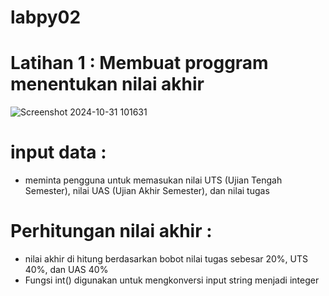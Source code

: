# labpy02
# Latihan 1 : Membuat proggram menentukan nilai akhir

![Screenshot 2024-10-31 101631](https://github.com/user-attachments/assets/8cc498bd-2c28-4fcd-96ff-90c707b19494)

# input data :
  
 - meminta pengguna untuk memasukan nilai UTS (Ujian Tengah Semester), nilai UAS (Ujian Akhir Semester), dan nilai tugas
  
# Perhitungan nilai akhir :

 - nilai akhir di hitung berdasarkan bobot nilai tugas sebesar 20%, UTS 40%, dan UAS 40%
 - Fungsi int() digunakan untuk mengkonversi input string menjadi integer

#



